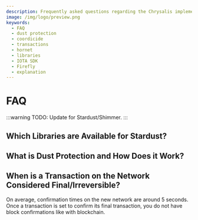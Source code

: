 ```yaml
---
description: Frequently asked questions regarding the Chrysalis implementation.
image: /img/logo/preview.png
keywords:
  - FAQ
  - dust protection
  - coordicide
  - transactions
  - hornet
  - libraries
  - IOTA SDK
  - Firefly
  - explanation
---
```


# FAQ

:::warning
TODO: Update for Stardust/Shimmer.
:::

## Which Libraries are Available for Stardust?

## What is Dust Protection and How Does it Work?

## When is a Transaction on the Network Considered Final/Irreversible?

On average, confirmation times on the new network are around 5 seconds. Once a transaction is set to confirm its final transaction, you do not have block confirmations like with blockchain.

